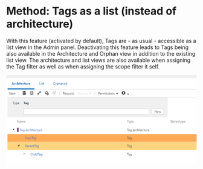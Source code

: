 # Method: Tags as a list (instead of architecture)


With this feature (activated by default), Tags are - as usual - accessible as a list view in the Admin panel. 
Deactivating this feature leads to Tags being also available in the Architecture and Orphan view in addition to the existing list view.
The architecture and list views are also available when assigning the Tag filter as well as when assigning the scope filter it self.

![screen](../media/list-view-tags.png)